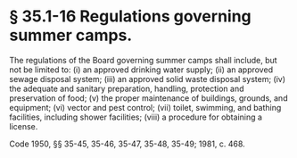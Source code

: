 # § 35.1-16 Regulations governing summer camps.

<p>The regulations of the Board governing summer camps shall include, but not be limited to: (i) an approved drinking water supply; (ii) an approved sewage disposal system; (iii) an approved solid waste disposal system; (iv) the adequate and sanitary preparation, handling, protection and preservation of food; (v) the proper maintenance of buildings, grounds, and equipment; (vi) vector and pest control; (vii) toilet, swimming, and bathing facilities, including shower facilities; (viii) a procedure for obtaining a license.</p><p>Code 1950, §§ 35-45, 35-46, 35-47, 35-48, 35-49; 1981, c. 468.</p>